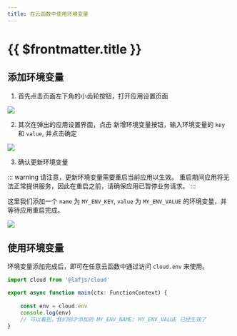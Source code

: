 ```yaml
---
title: 在云函数中使用环境变量
---
```


# {{ $frontmatter.title }}


## 添加环境变量

1. 首先点击页面左下角的小齿轮按钮，打开应用设置页面

![](/doc-images/add-env-step1.png)


2. 其次在弹出的应用设置界面，点击 新增环境变量按钮，输入环境变量的 `key` 和 `value`, 并点击确定

![](/doc-images/add-env-step2.png)

3. 确认更新环境变量

::: warning
请注意，更新环境变量需要重启当前应用以生效。
重启期间应用将无法正常提供服务，因此在重启之前，请确保应用已暂停业务请求。
:::

这里我们添加一个 `name` 为 `MY_ENV_KEY`, `value` 为 `MY_ENV_VALUE` 的环境变量，并等待应用重启完成。

![](/doc-images/add-env-step3.png)


## 使用环境变量

环境变量添加完成后，即可在任意云函数中通过访问 `cloud.env` 来使用。

```typescript
import cloud from '@lafjs/cloud'

export async function main(ctx: FunctionContext) {
  
    const env = cloud.env
    console.log(env)
    // 可以看到，我们刚才添加的 MY_ENV_NAME: MY_ENV_VALUE 已经生效了
}

```

